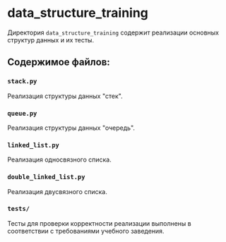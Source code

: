 # data_structure_training

Директория `data_structure_training` содержит реализации основных структур данных и их тесты.

## Содержимое файлов:

### `stack.py`
Реализация структуры данных "стек".

### `queue.py`
Реализация структуры данных "очередь".

### `linked_list.py`
Реализация односвязного списка.

### `double_linked_list.py`
Реализация двусвязного списка.

### `tests/`
Тесты для проверки корректности реализации выполнены в соответствии с требованиями учебного заведения.